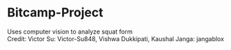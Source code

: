# Bitcamp-Project
Uses computer vision to analyze squat form   
Credit: Victor Su: Victor-Su848, Vishwa Dukkipati, Kaushal Janga: jangablox
